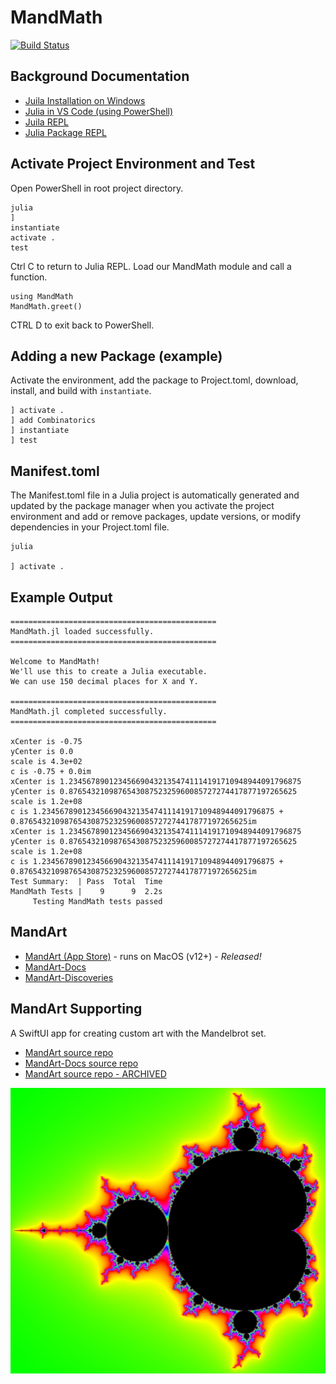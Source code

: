 # MandMath

[![Build Status](https://github.com/denisecase/MandMath.jl/actions/workflows/CI.yml/badge.svg?branch=master)](https://github.com/denisecase/MandMath.jl/actions/workflows/CI.yml?query=branch%3Amaster)


## Background Documentation

- [Juila Installation on Windows](docs/Julia-Installation-Windows.md)
- [Julia in VS Code (using PowerShell)](docs/Julia-VSCode.md)
- [Juila REPL](docs/REPL.md)
- [Julia Package REPL](docs/Package-REPL.md)

## Activate Project Environment and Test

Open PowerShell in root project directory. 

```
julia
]
instantiate
activate .
test
```

Ctrl C to return to Julia REPL. Load our MandMath module and call a function. 

```
using MandMath
MandMath.greet()
```

CTRL D to exit back to PowerShell. 

## Adding a new Package (example)

Activate the environment, add the package to Project.toml, 
download, install, and build with `instantiate`.

```
] activate .
] add Combinatorics
] instantiate
] test
```

## Manifest.toml

The Manifest.toml file in a Julia project is automatically generated and 
updated by the package manager when you activate the project environment and 
add or remove packages, update versions, or modify dependencies in your 
Project.toml file.

```
julia

] activate .
```

## Example Output

```
==============================================
MandMath.jl loaded successfully.
==============================================

Welcome to MandMath!
We'll use this to create a Julia executable.
We can use 150 decimal places for X and Y.

==============================================
MandMath.jl completed successfully.
==============================================

xCenter is -0.75
yCenter is 0.0
scale is 4.3e+02
c is -0.75 + 0.0im
xCenter is 1.2345678901234566904321354741114191710948944091796875
yCenter is 0.876543210987654308752325960085727274417877197265625
scale is 1.2e+08
c is 1.2345678901234566904321354741114191710948944091796875 + 0.876543210987654308752325960085727274417877197265625im
xCenter is 1.2345678901234566904321354741114191710948944091796875
yCenter is 0.876543210987654308752325960085727274417877197265625
scale is 1.2e+08
c is 1.2345678901234566904321354741114191710948944091796875 + 0.876543210987654308752325960085727274417877197265625im
Test Summary:  | Pass  Total  Time
MandMath Tests |    9      9  2.2s
     Testing MandMath tests passed
```

## MandArt

- [MandArt (App Store)](https://apps.apple.com/us/app/mandart/id6445924588?mt=12) - runs on MacOS (v12+) - _Released!_
- [MandArt-Docs](https://denisecase.github.io/MandArt-Docs/documentation/mandart/)
- [MandArt-Discoveries](https://github.com/denisecase/MandArt-Discoveries)

## MandArt Supporting

A SwiftUI app for creating custom art with the Mandelbrot set.

- [MandArt source repo](https://github.com/brucehjohnson/MandArt) 
- [MandArt-Docs source repo](https://github.com/denisecase/MandArt-Docs)
- [MandArt source repo - ARCHIVED](https://github.com/denisecase/MandArt) 

![MandArt](https://raw.githubusercontent.com/denisecase/MandArt-Discoveries/main/denisecase/Opening.png)